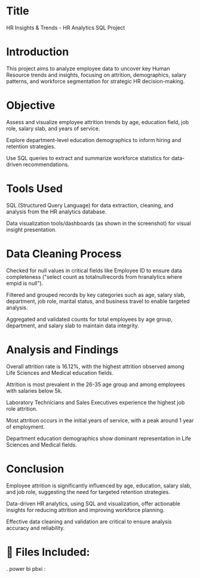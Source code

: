 # Title
HR Insights & Trends - HR Analytics SQL Project​

# Introduction
This project aims to analyze employee data to uncover key Human Resource trends and insights, focusing on attrition, demographics, salary patterns, and workforce segmentation for strategic HR decision-making.​

# Objective
Assess and visualize employee attrition trends by age, education field, job role, salary slab, and years of service.

Explore department-level education demographics to inform hiring and retention strategies.

Use SQL queries to extract and summarize workforce statistics for data-driven recommendations.​

# Tools Used
SQL (Structured Query Language) for data extraction, cleaning, and analysis from the HR analytics database.

Data visualization tools/dashboards (as shown in the screenshot) for visual insight presentation.
# Data Cleaning Process
Checked for null values in critical fields like Employee ID to ensure data completeness ("select count as totalnullrecords from hranalytics where empid is null").​

Filtered and grouped records by key categories such as age, salary slab, department, job role, marital status, and business travel to enable targeted analysis.

Aggregated and validated counts for total employees by age group, department, and salary slab to maintain data integrity.​

# Analysis and Findings
Overall attrition rate is 16.12%, with the highest attrition observed among Life Sciences and Medical education fields.​

Attrition is most prevalent in the 26-35 age group and among employees with salaries below 5k.​

Laboratory Technicians and Sales Executives experience the highest job role attrition.​

Most attrition occurs in the initial years of service, with a peak around 1 year of employment.​

Department education demographics show dominant representation in Life Sciences and Medical fields.​

# Conclusion
Employee attrition is significantly influenced by age, education, salary slab, and job role, suggesting the need for targeted retention strategies.

Data-driven HR analytics, using SQL and visualization, offer actionable insights for reducing attrition and improving workforce planning.

Effective data cleaning and validation are critical to ensure analysis accuracy and reliability.​
# 📁 Files Included:
. power bi pbxi :


